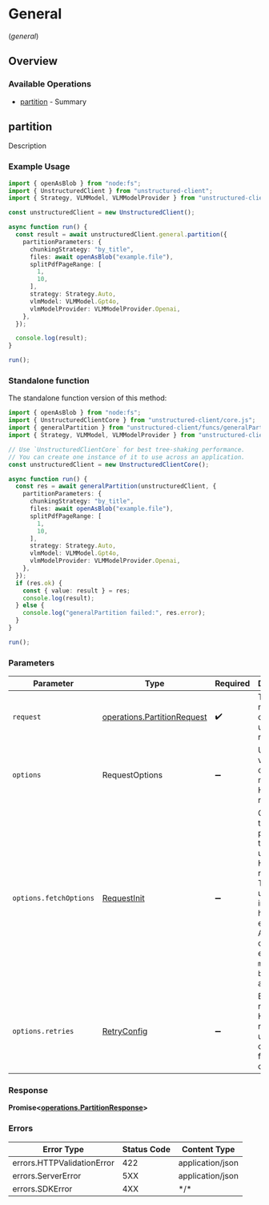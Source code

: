 # General
(*general*)

## Overview

### Available Operations

* [partition](#partition) - Summary

## partition

Description

### Example Usage

```typescript
import { openAsBlob } from "node:fs";
import { UnstructuredClient } from "unstructured-client";
import { Strategy, VLMModel, VLMModelProvider } from "unstructured-client/sdk/models/shared";

const unstructuredClient = new UnstructuredClient();

async function run() {
  const result = await unstructuredClient.general.partition({
    partitionParameters: {
      chunkingStrategy: "by_title",
      files: await openAsBlob("example.file"),
      splitPdfPageRange: [
        1,
        10,
      ],
      strategy: Strategy.Auto,
      vlmModel: VLMModel.Gpt4o,
      vlmModelProvider: VLMModelProvider.Openai,
    },
  });

  console.log(result);
}

run();
```

### Standalone function

The standalone function version of this method:

```typescript
import { openAsBlob } from "node:fs";
import { UnstructuredClientCore } from "unstructured-client/core.js";
import { generalPartition } from "unstructured-client/funcs/generalPartition.js";
import { Strategy, VLMModel, VLMModelProvider } from "unstructured-client/sdk/models/shared";

// Use `UnstructuredClientCore` for best tree-shaking performance.
// You can create one instance of it to use across an application.
const unstructuredClient = new UnstructuredClientCore();

async function run() {
  const res = await generalPartition(unstructuredClient, {
    partitionParameters: {
      chunkingStrategy: "by_title",
      files: await openAsBlob("example.file"),
      splitPdfPageRange: [
        1,
        10,
      ],
      strategy: Strategy.Auto,
      vlmModel: VLMModel.Gpt4o,
      vlmModelProvider: VLMModelProvider.Openai,
    },
  });
  if (res.ok) {
    const { value: result } = res;
    console.log(result);
  } else {
    console.log("generalPartition failed:", res.error);
  }
}

run();
```

### Parameters

| Parameter                                                                                                                                                                      | Type                                                                                                                                                                           | Required                                                                                                                                                                       | Description                                                                                                                                                                    |
| ------------------------------------------------------------------------------------------------------------------------------------------------------------------------------ | ------------------------------------------------------------------------------------------------------------------------------------------------------------------------------ | ------------------------------------------------------------------------------------------------------------------------------------------------------------------------------ | ------------------------------------------------------------------------------------------------------------------------------------------------------------------------------ |
| `request`                                                                                                                                                                      | [operations.PartitionRequest](../../sdk/models/operations/partitionrequest.md)                                                                                                 | :heavy_check_mark:                                                                                                                                                             | The request object to use for the request.                                                                                                                                     |
| `options`                                                                                                                                                                      | RequestOptions                                                                                                                                                                 | :heavy_minus_sign:                                                                                                                                                             | Used to set various options for making HTTP requests.                                                                                                                          |
| `options.fetchOptions`                                                                                                                                                         | [RequestInit](https://developer.mozilla.org/en-US/docs/Web/API/Request/Request#options)                                                                                        | :heavy_minus_sign:                                                                                                                                                             | Options that are passed to the underlying HTTP request. This can be used to inject extra headers for examples. All `Request` options, except `method` and `body`, are allowed. |
| `options.retries`                                                                                                                                                              | [RetryConfig](../../lib/utils/retryconfig.md)                                                                                                                                  | :heavy_minus_sign:                                                                                                                                                             | Enables retrying HTTP requests under certain failure conditions.                                                                                                               |

### Response

**Promise\<[operations.PartitionResponse](../../sdk/models/operations/partitionresponse.md)\>**

### Errors

| Error Type                 | Status Code                | Content Type               |
| -------------------------- | -------------------------- | -------------------------- |
| errors.HTTPValidationError | 422                        | application/json           |
| errors.ServerError         | 5XX                        | application/json           |
| errors.SDKError            | 4XX                        | \*/\*                      |